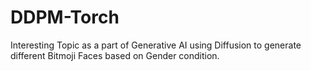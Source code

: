 # DDPM-Torch
Interesting Topic as a part of Generative AI using Diffusion to generate different Bitmoji Faces based on Gender condition.
